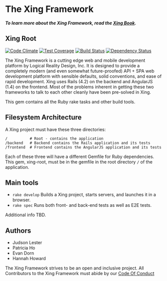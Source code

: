 The Xing Framework
===

***To learn more about the Xing Framework, read the [Xing Book](https://xingframework.gitbooks.io/the-xing-framework/content/).***

Xing Root
---

[![Code Climate](https://codeclimate.com/github/XingFramework/xing-root/badges/gpa.svg)](https://codeclimate.com/github/XingFramework/xing-root)
[![Test Coverage](https://codeclimate.com/github/XingFramework/xing-root/badges/coverage.svg)](https://codeclimate.com/github/XingFramework/xing-root/coverage)
[![Build Status](https://travis-ci.org/XingFramework/xing-root.svg?branch=master)](https://travis-ci.org/XingFramework/xing-root)
[![Dependency Status](https://gemnasium.com/XingFramework/xing-root.svg)](https://gemnasium.com/XingFramework/xing-root)

The Xing Framework is a cutting edge web and mobile development platform by
Logical Reality Design, Inc.  It is designed to provide a completely modern
(and even somewhat future-proofed) API + SPA web development platform with
sensible defaults, solid conventions, and ease of rapid development. Xing uses
Rails (4.2) on the backend and AngularJS (1.4) on the frontend.  Most of the
problems inherent in getting these two frameworks to talk to each other cleanly
have been pre-solved in Xing.

This gem contains all the Ruby rake tasks and other build tools.

Filesystem Architecture
-----------------------

A Xing project must have these three directories:

```
/          # Root - contains the application
/backend   # Backend contains the Rails application and its tests
/frontend  # Frontend contains the AngularJS application and its tests
```

Each of these three will have a different Gemfile for Ruby dependencies.  This gem, xing-root,
must be in the gemfile in the root directory ```/``` of the application.

Main tools
----------

* ```rake develop```  Builds a Xing project, starts servers, and launches it in a browser.
* ```rake spec``` Runs both front- and back-end tests as well as E2E tests.

Additional info TBD.

Authors
-------

* Judson Lester
* Patricia Ho
* Evan Dorn
* Hannah Howard

The Xing Framework strives to be an open and inclusive project. All Contributors to the Xing Framework must abide by our [Code Of Conduct](CODE_OF_CONDUCT.md)
